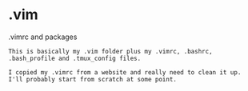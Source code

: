 # .vim
.vimrc and packages

    This is basically my .vim folder plus my .vimrc, .bashrc, .bash_profile and .tmux_config files.

    I copied my .vimrc from a website and really need to clean it up.  I'll probably start from scratch at some point.
